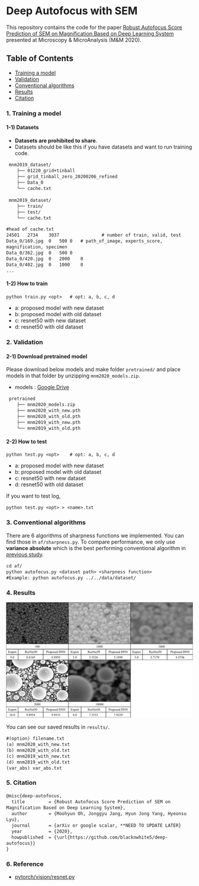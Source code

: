 # Deep Autofocus with SEM
This repository contains the code for the paper [Robust Autofocus Score Prediction of SEM on Magnification Based on Deep Learning System]()
presented at Microscopy & MicroAnalysis (M&M 2020).

## Table of Contents
 * [Training a model](#1-Training-a-model)
 * [Validation](#2-Validation)
 * [Conventional algorithms](#3-Conventional-algorithms)
 * [Results](#4-Results)
 * [Citation](#5-Citation)

### 1. Training a model 
#### 1-1) Datasets
* **Datasets are prohibited to share**. 
* Datasets should be like this if you have datasets and want to run training code.

```
 mnm2019_dataset/
    ├── 01220_grid+tinball
    ├── grid_tinball_zero_20200206_refined
    ├── Data_0
    └── cache.txt

 mnm2019_dataset/
    ├── train/
    ├── test/
    └── cache.txt
```
```
#head of cache.txt
24501	2734	3037                # number of train, valid, test
Data_0/169.jpg	0	500	0   # path_of_image, experts_score, magnification, specimen
Data_0/362.jpg	0	500	0
Data_0/420.jpg	0	2000	0
Data_0/402.jpg	0	1000	0
...
```

#### 1-2) How to train
```
python train.py <opt>   # opt: a, b, c, d
```
 - a: proposed model with new dataset
 - b: proposed model with old dataset
 - c: resnet50 with new dataset
 - d: resnet50 with old dataset


### 2. Validation
#### 2-1) Download pretrained model
Please download below models and make folder ```pretrained/``` and place models in that folder by unzipping `mnm2020_models.zip`.

 * models : [Google Drive](https://drive.google.com/file/d/1XgrqumE5uVE6jD9-NeN0RXvLuf7Ox03A/view?usp=sharing)

```
 pretrained
    ├── mnm2020_models.zip
    ├── mnm2020_with_new.pth 
    ├── mnm2020_with_old.pth 
    ├── mnm2019_with_new.pth 
    └── mnm2019_with_old.pth 
```

#### 2-2) How to test
```
python test.py <opt>    # opt: a, b, c, d
```
 - a: proposed model with new dataset
 - b: proposed model with old dataset
 - c: resnet50 with new dataset
 - d: resnet50 with old dataset

If you want to test log,
```
python test.py <opt> > <name>.txt
```

### 3. Conventional algorithms
There are 6 algorithms of sharpness functions we implemented. You can find those in `af/sharpness.py`.
To compare performance, we only use **variance absolute** which is the best performing conventional algorithm
in [previous study](https://pdfs.semanticscholar.org/5e96/2be194478f4f3a0f9358787dfa0d3cf29e76.pdf).

```
cd af/
python autofocus.py <dataset path> <sharpness function> 
#Example: python autofocus.py ../../data/dataset/
```

### 4. Results
<p align="center">
    <img src="assets/figure2_lastest.jpg", width="720">
</p>

You can see our saved results in `results/`.
```
#(option) filename.txt
(a) mnm2020_with_new.txt
(b) mnm2020_with_old.txt
(c) mnm2019_with_new.txt
(d) mnm2019_with_old.txt
(var_abs) var_abs.txt
```


### 5. Citation

```
@misc{deep-autofocus,
  title         = {Robust Autofocus Score Prediction of SEM on Magnification Based on Deep Learning System},
  author        = {Moohyun Oh, Jonggyu Jang, Hyun Jong Yang, Hyeonsu Lyu},
  journal       = {arXiv or google scalar, **NEED TO UPDATE LATER}
  year          = {2020},
  howpublished  = {\url{https://github.com/blacknwhite5/deep-autofocus}}
}
```

### 6. Reference
* [pytorch/vision/resnet.py](https://github.com/pytorch/vision/blob/master/torchvision/models/resnet.py)
